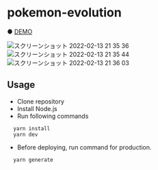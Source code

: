 # pokemon-evolution

● <a href="https://hisamikurita.github.io/threejs-barbajs-demo/dist/">DEMO</a>

![スクリーンショット 2022-02-13 21 35 36](https://user-images.githubusercontent.com/47776346/153753527-b7fcb6b4-68f9-4639-81bc-3a1f1c8b72f9.png)
![スクリーンショット 2022-02-13 21 35 44](https://user-images.githubusercontent.com/47776346/153753525-ff31359f-3061-478a-8b94-cc8e244f3bb9.png)
![スクリーンショット 2022-02-13 21 36 03](https://user-images.githubusercontent.com/47776346/153753518-7021fef5-4da1-4f26-9364-bbc77e0c5b14.png)

## Usage
* Clone repository<br>
* Install Node.js<br>
* Run following commands<br>
```
  yarn install
  yarn dev
```

* Before deploying, run command for production.<br>
```
  yarn generate
```
